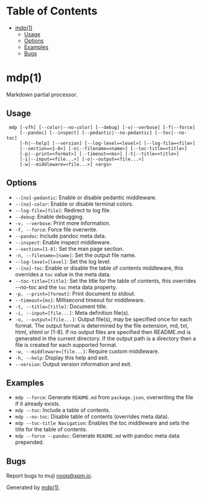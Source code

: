 Table of Contents
=================

* [mdp(1)](#mdp1)
  * [Usage](#usage)
  * [Options](#options)
  * [Examples](#examples)
  * [Bugs](#bugs)

mdp(1)
======

Markdown partial processor.

## Usage

```
 mdp [-vfh] [--color|--no-color] [--debug] [-v|--verbose] [-f|--force]
     [--pandoc] [--inspect] [--pedantic|--no-pedantic] [--toc|--no-toc]
     [-h|--help] [--version] [--log-level=<level>] [--log-file=<file>]
     [--section=<1-8>] [-n|--filename=<name>] [--toc-title=<title>]
     [-p|--print=<format>] [--timeout=<ms>] [-t|--title=<title>]
     [-i|--input=<file...>] [-o|--output=<file...>]
     [-w|--middleware=<file...>] <args>
```

## Options

* `--[no]-pedantic`: Enable or disable pedantic middleware.
* `--[no]-color`: Enable or disable terminal colors.
* `--log-file=[file]`: Redirect to log file.
* `--debug`: Enable debugging.
* `-v, --verbose`: Print more information.
* `-f, --force`: Force file overwrite.
* `--pandoc`: Include pandoc meta data.
* `--inspect`: Enable inspect middleware.
* `--section=[1-8]`: Set the man page section.
* `-n, --filename=[name]`: Set the output file name.
* `--log-level=[level]`: Set the log level.
* `--[no]-toc`: Enable or disable the table of contents middleware, this overrides a `toc` value in the meta data.
* `--toc-title=[title]`: Set the title for the table of contents, this overrides --no-toc and the `toc` meta data property.
* `-p, --print=[format]`: Print document to stdout.
* `--timeout=[ms]`: Millisecond timeout for middleware.
* `-t, --title=[title]`: Document title.
* `-i, --input=[file...]`: Meta definition file(s).
* `-o, --output=[file...]`: Output file(s), may be specified once for each format. The output format is determined by the file extension, md, txt, html, xhtml or [1-8]. If no output files are specified then README.md is generated in the current directory. If the output path is a directory then a file is created for each supported format.
* `-w, --middleware=[file...]`: Require custom middleware.
* `-h, --help`: Display this help and exit.
* `--version`: Output version information and exit.

## Examples

* `mdp --force`: Generate `README.md` from `package.json`, overwriting the file if it already exists.
* `mdp --toc`: Include a table of contents.
* `mdp --no-toc`: Disable table of contents (overrides meta data).
* `mdp --toc-title Navigation`: Enables the toc middleware and sets the title for the table of contents.
* `mdp --force --pandoc`: Generate `README.md` with pandoc meta data prepended.

## Bugs

Report bugs to muji [&#110;&#x6f;&#111;&#112;&#64;&#120;&#112;&#x6d;&#x2e;&#x69;&#x6f;](&#109;&#97;&#105;&#108;&#x74;&#111;&#58;&#110;&#x6f;&#111;&#112;&#64;&#120;&#112;&#x6d;&#x2e;&#x69;&#x6f;).

Generated by [mdp(1)](https://github.com/freeformsystems/mdp).

